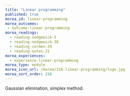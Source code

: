 ```yaml
---
title: "Linear programming"
published: true
morea_id: linear-programming
morea_outcomes:
 - outcome-linear-programming
morea_readings:
  - reading-sedgewick-5
  - reading-sedgewick-38
  - reading-cormen-29
  - reading-notes-21
morea_experiences:
  - experience-linear-programming
morea_type: module
morea_icon_url: /morea/210.linear-programming/logo.jpg
morea_sort_order: 210
---
```


Gaussian elimination, simplex method.
